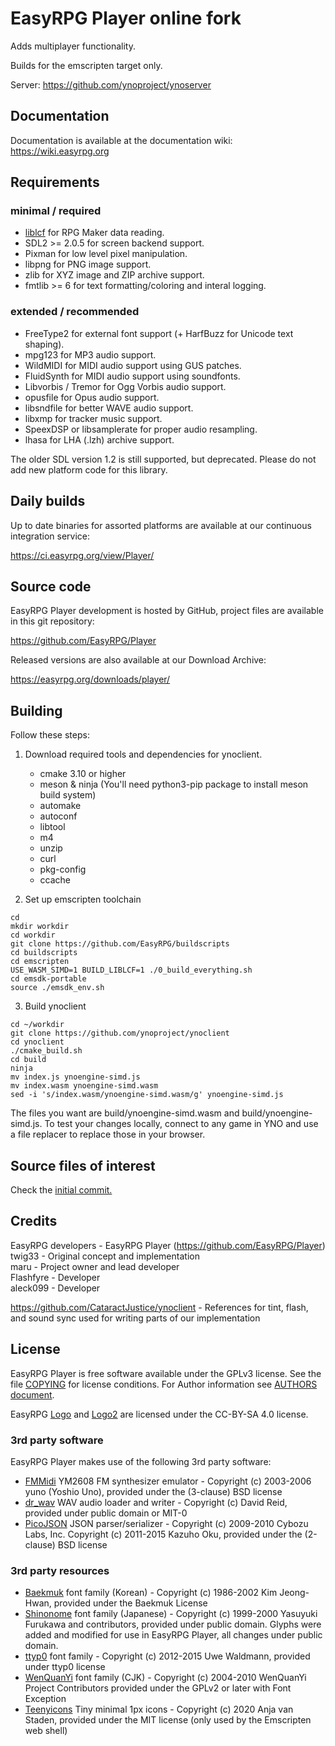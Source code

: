 # EasyRPG Player online fork

Adds multiplayer functionality. 

Builds for the emscripten target only.


Server: https://github.com/ynoproject/ynoserver

## Documentation

Documentation is available at the documentation wiki: https://wiki.easyrpg.org

## Requirements

### minimal / required

- [liblcf] for RPG Maker data reading.
- SDL2 >= 2.0.5 for screen backend support.
- Pixman for low level pixel manipulation.
- libpng for PNG image support.
- zlib for XYZ image and ZIP archive support.
- fmtlib >= 6 for text formatting/coloring and interal logging.

### extended / recommended

- FreeType2 for external font support (+ HarfBuzz for Unicode text shaping).
- mpg123 for MP3 audio support.
- WildMIDI for MIDI audio support using GUS patches.
- FluidSynth for MIDI audio support using soundfonts.
- Libvorbis / Tremor for Ogg Vorbis audio support.
- opusfile for Opus audio support.
- libsndfile for better WAVE audio support.
- libxmp for tracker music support.
- SpeexDSP or libsamplerate for proper audio resampling.
- lhasa for LHA (.lzh) archive support.

The older SDL version 1.2 is still supported, but deprecated.
Please do not add new platform code for this library.


## Daily builds

Up to date binaries for assorted platforms are available at our continuous
integration service:

https://ci.easyrpg.org/view/Player/


## Source code

EasyRPG Player development is hosted by GitHub, project files are available
in this git repository:

https://github.com/EasyRPG/Player

Released versions are also available at our Download Archive:

https://easyrpg.org/downloads/player/

## Building

Follow these steps:

1) Download required tools and dependencies for ynoclient.
    - cmake 3.10 or higher
    - meson & ninja (You'll need python3-pip package to install meson build system)
    - automake
    - autoconf
    - libtool
    - m4
    - unzip
    - curl
    - pkg-config
    - ccache

2) Set up emscripten toolchain

```
cd
mkdir workdir
cd workdir
git clone https://github.com/EasyRPG/buildscripts
cd buildscripts
cd emscripten
USE_WASM_SIMD=1 BUILD_LIBLCF=1 ./0_build_everything.sh
cd emsdk-portable
source ./emsdk_env.sh
```

3) Build ynoclient
```
cd ~/workdir
git clone https://github.com/ynoproject/ynoclient
cd ynoclient
./cmake_build.sh
cd build
ninja
mv index.js ynoengine-simd.js
mv index.wasm ynoengine-simd.wasm
sed -i 's/index.wasm/ynoengine-simd.wasm/g' ynoengine-simd.js
```

The files you want are build/ynoengine-simd.wasm and build/ynoengine-simd.js. To test your changes locally, connect to any game in YNO and use a file replacer to replace those in your browser.

## Source files of interest
Check the [initial commit.](https://github.com/ynoproject/ynoclient/commit/218c56586b598a9e3889ed74cd606ed699d159ca)

## Credits
EasyRPG developers - EasyRPG Player (https://github.com/EasyRPG/Player)<br />
twig33 - Original concept and implementation<br />
maru - Project owner and lead developer<br />
Flashfyre - Developer<br />
aleck099 - Developer<br />

https://github.com/CataractJustice/ynoclient - References for tint, flash, and sound sync used for writing parts of our implementation
## License

EasyRPG Player is free software available under the GPLv3 license. See the file
[COPYING] for license conditions. For Author information see [AUTHORS document].

EasyRPG [Logo] and [Logo2] are licensed under the CC-BY-SA 4.0 license.


### 3rd party software

EasyRPG Player makes use of the following 3rd party software:

* [FMMidi] YM2608 FM synthesizer emulator - Copyright (c) 2003-2006 yuno
  (Yoshio Uno), provided under the (3-clause) BSD license
* [dr_wav] WAV audio loader and writer - Copyright (c) David Reid, provided
  under public domain or MIT-0
* [PicoJSON] JSON parser/serializer - Copyright (c) 2009-2010 Cybozu Labs, Inc.
  Copyright (c) 2011-2015 Kazuho Oku, provided under the (2-clause) BSD license

### 3rd party resources

* [Baekmuk] font family (Korean) - Copyright (c) 1986-2002 Kim Jeong-Hwan,
  provided under the Baekmuk License
* [Shinonome] font family (Japanese) - Copyright (c) 1999-2000 Yasuyuki
  Furukawa and contributors, provided under public domain. Glyphs were added
  and modified for use in EasyRPG Player, all changes under public domain.
* [ttyp0] font family - Copyright (c) 2012-2015 Uwe Waldmann, provided under
  ttyp0 license
* [WenQuanYi] font family (CJK) - Copyright (c) 2004-2010 WenQuanYi Project
  Contributors provided under the GPLv2 or later with Font Exception
* [Teenyicons] Tiny minimal 1px icons - Copyright (c) 2020 Anja van Staden,
  provided under the MIT license (only used by the Emscripten web shell)

[liblcf]: https://github.com/EasyRPG/liblcf
[BUILDING document]: docs/BUILDING.md
[#easyrpg at irc.libera.chat]: https://kiwiirc.com/nextclient/#ircs://irc.libera.chat/#easyrpg?nick=rpgguest??
[COPYING]: COPYING
[AUTHORS document]: docs/AUTHORS.md
[Logo]: resources/logo.png
[Logo2]: resources/logo2.png
[FMMidi]: http://unhaut.epizy.com/fmmidi
[dr_wav]: https://github.com/mackron/dr_libs
[PicoJSON]: https://github.com/kazuho/picojson
[baekmuk]: https://kldp.net/baekmuk
[Shinonome]: http://openlab.ring.gr.jp/efont/shinonome
[ttyp0]: https://people.mpi-inf.mpg.de/~uwe/misc/uw-ttyp0
[WenQuanYi]: http://wenq.org
[Teenyicons]: https://github.com/teenyicons/teenyicons

